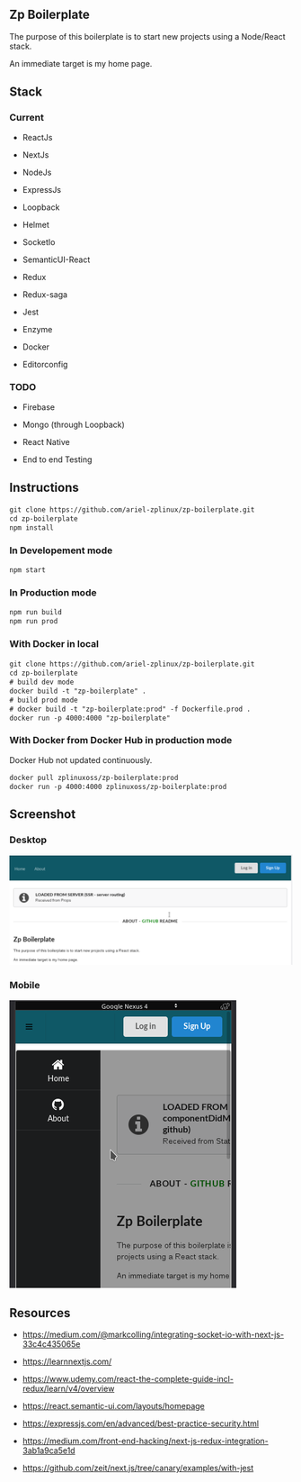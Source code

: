 ## Zp Boilerplate

The purpose of this boilerplate is to start new projects using a Node/React stack.

An immediate target is my home page.

## Stack

### Current

- ReactJs

- NextJs

- NodeJs

- ExpressJs

- Loopback

- Helmet

- SocketIo

- SemanticUI-React

- Redux

- Redux-saga

- Jest

- Enzyme

- Docker

- Editorconfig

### TODO

- Firebase

- Mongo (through Loopback)

- React Native

- End to end Testing

## Instructions

```shell
git clone https://github.com/ariel-zplinux/zp-boilerplate.git
cd zp-boilerplate
npm install
```

### In Developement mode

```shell
npm start
```

### In Production mode

```shell
npm run build
npm run prod
```

### With Docker in local

```shell
git clone https://github.com/ariel-zplinux/zp-boilerplate.git
cd zp-boilerplate
# build dev mode
docker build -t "zp-boilerplate" .
# build prod mode
# docker build -t "zp-boilerplate:prod" -f Dockerfile.prod .
docker run -p 4000:4000 "zp-boilerplate"
```

### With Docker from Docker Hub in production mode 

Docker Hub not updated continuously.

```shell
docker pull zplinuxoss/zp-boilerplate:prod
docker run -p 4000:4000 zplinuxoss/zp-boilerplate:prod
```

## Screenshot

### Desktop

![alt text](https://github.com/ariel-zplinux/zp-boilerplate/raw/master/static/assets/images/screenshot/Desktop.png "zp-boilerplate on desktop")

### Mobile

![alt text](https://github.com/ariel-zplinux/zp-boilerplate/raw/master/static/assets/images/screenshot/Mobile.png "zp-boilerplate on mobile")

## Resources

- https://medium.com/@markcolling/integrating-socket-io-with-next-js-33c4c435065e

- https://learnnextjs.com/

- https://www.udemy.com/react-the-complete-guide-incl-redux/learn/v4/overview

- https://react.semantic-ui.com/layouts/homepage

- https://expressjs.com/en/advanced/best-practice-security.html

- https://medium.com/front-end-hacking/next-js-redux-integration-3ab1a9ca5e1d

- https://github.com/zeit/next.js/tree/canary/examples/with-jest
